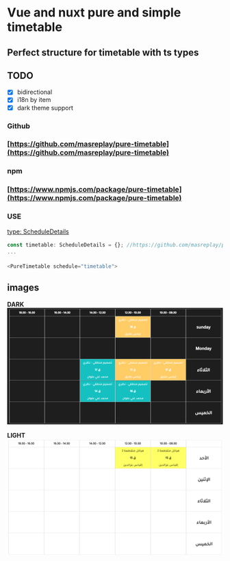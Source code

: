 # Vue and nuxt pure and simple timetable

## Perfect structure for timetable with ts types

## TODO

- [x] bidirectional
- [x] i18n by item
- [x] dark theme support

### Github

### [https://github.com/masreplay/pure-timetable](https://github.com/masreplay/pure-timetable)

### npm

### [https://www.npmjs.com/package/pure-timetable](https://www.npmjs.com/package/pure-timetable)

### USE

[type: ScheduleDetails](https://github.com/masreplay/pure-timetable/blob/master/src/types/ScheduleDetails.ts)

```ts
const timetable: ScheduleDetails = {}; //https://github.com/masreplay/pure-timetable/blob/master/src/types/ScheduleDetails.ts
...

<PureTimetable schedule="timetable">
```

## images

**DARK**
![DARK](readme/pure-timetable-dark.png)

**LIGHT**
![LIGHT](readme/pure-timetable-light.png)
